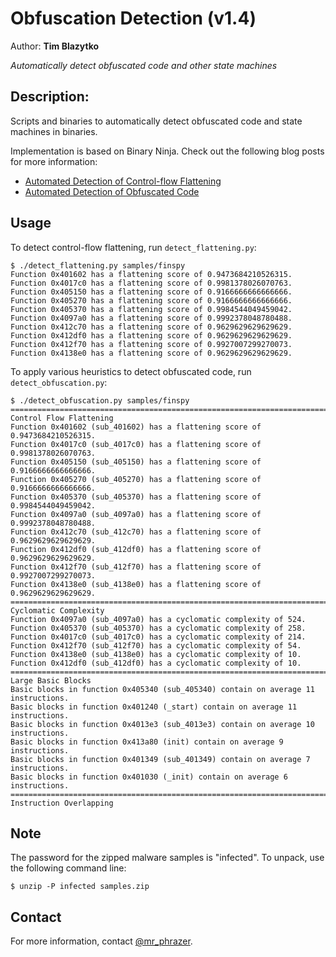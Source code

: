 # Obfuscation Detection (v1.4)
Author: **Tim Blazytko**

_Automatically detect obfuscated code and other state machines_

## Description:

Scripts and binaries to automatically detect obfuscated code and state machines in binaries.

Implementation is based on Binary Ninja. Check out the following blog posts for more information:

* [Automated Detection of Control-flow Flattening](https://synthesis.to/2021/03/03/flattening_detection.html)
* [Automated Detection of Obfuscated Code](https://synthesis.to/2021/08/10/obfuscation_detection.html)

## Usage

To detect control-flow flattening, run `detect_flattening.py`:

```
$ ./detect_flattening.py samples/finspy 
Function 0x401602 has a flattening score of 0.9473684210526315.
Function 0x4017c0 has a flattening score of 0.9981378026070763.
Function 0x405150 has a flattening score of 0.9166666666666666.
Function 0x405270 has a flattening score of 0.9166666666666666.
Function 0x405370 has a flattening score of 0.9984544049459042.
Function 0x4097a0 has a flattening score of 0.9992378048780488.
Function 0x412c70 has a flattening score of 0.9629629629629629.
Function 0x412df0 has a flattening score of 0.9629629629629629.
Function 0x412f70 has a flattening score of 0.9927007299270073.
Function 0x4138e0 has a flattening score of 0.9629629629629629.
```

To apply various heuristics to detect obfuscated code, run `detect_obfuscation.py`:

```
$ ./detect_obfuscation.py samples/finspy 
================================================================================
Control Flow Flattening
Function 0x401602 (sub_401602) has a flattening score of 0.9473684210526315.
Function 0x4017c0 (sub_4017c0) has a flattening score of 0.9981378026070763.
Function 0x405150 (sub_405150) has a flattening score of 0.9166666666666666.
Function 0x405270 (sub_405270) has a flattening score of 0.9166666666666666.
Function 0x405370 (sub_405370) has a flattening score of 0.9984544049459042.
Function 0x4097a0 (sub_4097a0) has a flattening score of 0.9992378048780488.
Function 0x412c70 (sub_412c70) has a flattening score of 0.9629629629629629.
Function 0x412df0 (sub_412df0) has a flattening score of 0.9629629629629629.
Function 0x412f70 (sub_412f70) has a flattening score of 0.9927007299270073.
Function 0x4138e0 (sub_4138e0) has a flattening score of 0.9629629629629629.
================================================================================
Cyclomatic Complexity
Function 0x4097a0 (sub_4097a0) has a cyclomatic complexity of 524.
Function 0x405370 (sub_405370) has a cyclomatic complexity of 258.
Function 0x4017c0 (sub_4017c0) has a cyclomatic complexity of 214.
Function 0x412f70 (sub_412f70) has a cyclomatic complexity of 54.
Function 0x4138e0 (sub_4138e0) has a cyclomatic complexity of 10.
Function 0x412df0 (sub_412df0) has a cyclomatic complexity of 10.
================================================================================
Large Basic Blocks
Basic blocks in function 0x405340 (sub_405340) contain on average 11 instructions.
Basic blocks in function 0x401240 (_start) contain on average 11 instructions.
Basic blocks in function 0x4013e3 (sub_4013e3) contain on average 10 instructions.
Basic blocks in function 0x413a80 (init) contain on average 9 instructions.
Basic blocks in function 0x401349 (sub_401349) contain on average 7 instructions.
Basic blocks in function 0x401030 (_init) contain on average 6 instructions.
================================================================================
Instruction Overlapping
```


## Note

The password for the zipped malware samples is "infected". To unpack, use the following command line:

```
$ unzip -P infected samples.zip
```

## Contact

For more information, contact [@mr_phrazer](https://twitter.com/mr_phrazer).

